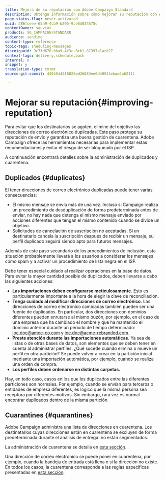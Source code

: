 ```yaml
---
title: Mejora de su reputación con Adobe Campaign Standard
description: Obtenga información sobre cómo mejorar su reputación con Adobe Campaign Standard administrando direcciones de correo electrónico y cuarentena duplicadas.
page-status-flag: never-activated
uuid: 286fceee-65a9-4cb9-b205-9ce5d024675c
contentOwner: sauviat
products: SG_CAMPAIGN/STANDARD
audience: sending
content-type: reference
topic-tags: sheduling-messages
discoiquuid: 9c7fd670-bba9-4f3c-8cb1-87397a1acd27
context-tags: delivery,schedule,back
internal: n
snippet: y
translation-type: tm+mt
source-git-commit: 44049443f8028ed26089ee0d49944ebac6a62111

---
```



# Mejorar su reputación{#improving-reputation}

Para evitar que los destinatarios se agoten, elimine del objetivo las direcciones de correo electrónico duplicadas. Este paso protege su reputación de envío y garantiza una buena gestión de cuarentena. Adobe Campaign ofrece las herramientas necesarias para implementar estas recomendaciones y evitar el riesgo de ser bloqueado por el ISP.

A continuación encontrará detalles sobre la administración de duplicados y cuarentena.

## Duplicados {#duplicates}

El tener direcciones de correo electrónico duplicadas puede tener varias consecuencias:
* El mismo mensaje se envía más de una vez. Incluso si Campaign realiza un procedimiento de desduplicación de forma predeterminada antes de enviar, no hay nada que detenga el mismo mensaje enviado por acciones diferentes que tengan el mismo contenido cuando se divide un objetivo.
* Solicitudes de cancelación de suscripción no aceptadas. Si un destinatario cancela la suscripción después de recibir un mensaje, su perfil duplicado seguirá siendo apto para futuros mensajes.

Además de este paso secundario de los procedimientos de inclusión, esta situación probablemente llevará a los usuarios a considerar los mensajes como spam y a activar un procedimiento de lista negra en el ISP.

Debe tener especial cuidado al realizar operaciones en la base de datos. Para evitar la mayor cantidad posible de duplicados, deben llevarse a cabo las siguientes acciones:
* **Las importaciones deben configurarse meticulosamente.** Esto es particularmente importante a la hora de elegir la clave de reconciliación.
* **Tenga cuidado al modificar direcciones de correo electrónico.** Las direcciones de correo electrónico cambiadas también pueden ser una fuente de duplicados. En particular, dos direcciones con dominios diferentes pueden enrutarse al mismo buzón, por ejemplo, en el caso de una empresa que ha cambiado el nombre y que ha mantenido el dominio anterior durante un período de tiempo determinado: joe.doe@amce-co.com y joe.doe@acme-rebranded.com.
* **Preste atención durante las importaciones automáticas.** Ya sea de listas o de otras bases de datos, son elementos que se deben tener en cuenta al administrar perfiles. ¿Qué sucede cuando elimina o mueve un perfil en otra partición? Se puede volver a crear en la partición inicial mediante una importación automática, por ejemplo, cuando se realiza una orden de compra.
* **Los perfiles deben ordenarse en distintas carpetas.**

Hay, en todo caso, casos en los que los duplicados entre las diferentes particiones son normales. Por ejemplo, cuando se envían para terceros o entidades de empresa diferentes, es lógico que la misma persona sea receptora por diferentes motivos. Sin embargo, rara vez es normal encontrar duplicados dentro de la misma partición.

## Cuarantines {#quarantines}

Adobe Campaign administra una lista de direcciones en cuarentena. Los destinatarios cuyas direcciones están en cuarentena se excluyen de forma predeterminada durante el análisis de entrega: no están segmentados.

La administración de cuarentena se detalla en [esta sección](../../sending/using/understanding-quarantine-management.md).

Una dirección de correo electrónico se puede poner en cuarentena, por ejemplo, cuando la bandeja de entrada está llena o si la dirección no existe. En todos los casos, la cuarentena corresponde a las reglas específicas presentadas en [esta sección](../../sending/using/understanding-quarantine-management.md#conditions-for-sending-an-address-to-quarantine).

